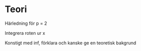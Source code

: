 # Teori

Härledning för p = 2

Integrera roten ur x

Konstigt med inf, förklara och kanske ge en teoretisk bakgrund
